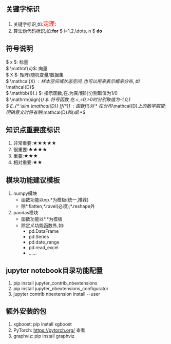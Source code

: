 ## 关键字标识
1. 关键字标识,如:<font color='red' size=4>定理:</font>
2. 算法伪代码标识,如:**for**  $ i=1,2,\dots, n $ **do**


## 符号说明
$ x $: 标量      
$ \mathbf{x}$:  向量  
$ X $: 矩阵/随机变量/数据集   
$ \mathcal{X} $: 样本空间或状态空间,也可以用来表示概率分布,如$\mathcal{D}$     
$ \mathbb{I}(.) $:  指示函数,在.为真/假时分别取值为1/0   
$ \mathrm{sign}(*) $:  符号函数,在.<,=0,>0时分别取值为-1,0,1  
$ E_{$*$ \sim \mathcal{D}} [f($*$)] $:函数$f(*)$对*在分布$\mathcal{D}$上的数学期望;明确意义时将省略$\mathcal{D}$和(或)$*$


## 知识点重要度标识
1. 非常重要:★★★★★
2. 很重要:★★★★
3. 重要:★★★
4. 相对重要:★★


## 模块功能建议模板
1. numpy模块
    * 函数功能以np.\*为模板(统一,推荐)
    * 除\*.flatten,\*.ravel(必须);\*.reshape外
2. pandas模块
    * 函数功能以$*.*$为模板
    * 除定义功能函数外,如:
        * pd.DataFrame
        * pd.Series
        * pd.date_range
        * pd.read_excel
        * ......
  
  
## jupyter notebook目录功能配置
1. pip install jupyter_contrib_nbextensions   
2. pip install jupyter_nbextensions_configurator    
3. jupyter contrib nbextension install --user    
  
  
## 额外安装的包
1. xgboost: pip install xgboost
2. PyTorch: https://pytorch.org/ 查看
3. graphviz: pip install graphviz